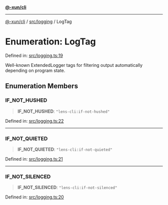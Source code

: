 [**@-xun/cli**](../../../README.md)

***

[@-xun/cli](../../../README.md) / [src/logging](../README.md) / LogTag

# Enumeration: LogTag

Defined in: [src/logging.ts:19](https://github.com/Xunnamius/cli-utils/blob/4651d8a64e12770f9bb7348a2bc13993c2d9b1c8/src/logging.ts#L19)

Well-known ExtendedLogger tags for filtering output automatically
depending on program state.

## Enumeration Members

### IF\_NOT\_HUSHED

> **IF\_NOT\_HUSHED**: `"lens-cli:if-not-hushed"`

Defined in: [src/logging.ts:22](https://github.com/Xunnamius/cli-utils/blob/4651d8a64e12770f9bb7348a2bc13993c2d9b1c8/src/logging.ts#L22)

***

### IF\_NOT\_QUIETED

> **IF\_NOT\_QUIETED**: `"lens-cli:if-not-quieted"`

Defined in: [src/logging.ts:21](https://github.com/Xunnamius/cli-utils/blob/4651d8a64e12770f9bb7348a2bc13993c2d9b1c8/src/logging.ts#L21)

***

### IF\_NOT\_SILENCED

> **IF\_NOT\_SILENCED**: `"lens-cli:if-not-silenced"`

Defined in: [src/logging.ts:20](https://github.com/Xunnamius/cli-utils/blob/4651d8a64e12770f9bb7348a2bc13993c2d9b1c8/src/logging.ts#L20)

